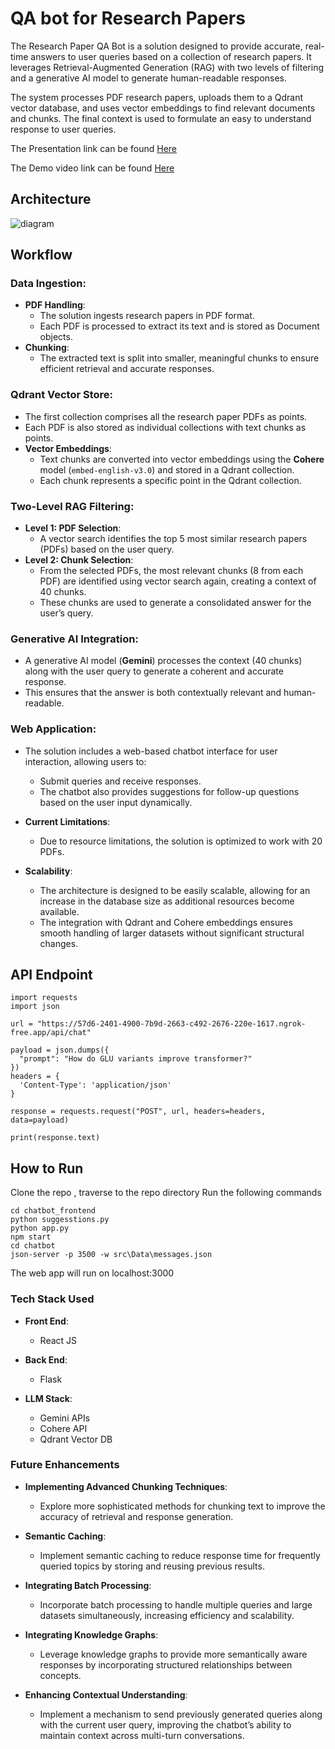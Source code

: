 # QA bot for Research Papers 


The Research Paper QA Bot is a solution designed to provide accurate, real-time answers to user queries based on a collection of research papers. It leverages Retrieval-Augmented Generation (RAG) with two levels of filtering and a generative AI model to generate human-readable responses.

The system processes PDF research papers, uploads them to a Qdrant vector database, and uses vector embeddings to find relevant documents and chunks. The final context is used to formulate an easy to understand response to user queries.

The Presentation link can be found [Here](https://docs.google.com/presentation/d/1-UhhAVaiSm8UruCOQ3TtOaMo6URJLq8JZ6zdt-48tto/edit?usp=sharing) 

The Demo video link can be found [Here](https://drive.google.com/drive/folders/1e-IBFTprwMhcWZdneDzkZwLELCq0VDAm?usp=sharing)

## Architecture
![diagram](https://github.com/user-attachments/assets/4ca8851b-6e68-44bc-a2a4-df70b34e1984)


## Workflow

### Data Ingestion:
- **PDF Handling**: 
  - The solution ingests research papers in PDF format.
  - Each PDF is processed to extract its text and is stored as Document objects.
- **Chunking**:
  - The extracted text is split into smaller, meaningful chunks to ensure efficient retrieval and accurate responses.

### Qdrant Vector Store:
- The first collection comprises all the research paper PDFs as points.
- Each PDF is also stored as individual collections with text chunks as points.
- **Vector Embeddings**:
  - Text chunks are converted into vector embeddings using the **Cohere** model (`embed-english-v3.0`) and stored in a Qdrant collection.
  - Each chunk represents a specific point in the Qdrant collection.

### Two-Level RAG Filtering:
- **Level 1: PDF Selection**:
  - A vector search identifies the top 5 most similar research papers (PDFs) based on the user query.
- **Level 2: Chunk Selection**:
  - From the selected PDFs, the most relevant chunks (8 from each PDF) are identified using vector search again, creating a context of 40 chunks.
  - These chunks are used to generate a consolidated answer for the user’s query.

### Generative AI Integration:
- A generative AI model (**Gemini**) processes the context (40 chunks) along with the user query to generate a coherent and accurate response.
- This ensures that the answer is both contextually relevant and human-readable.

### Web Application:
- The solution includes a web-based chatbot interface for user interaction, allowing users to:
  - Submit queries and receive responses.
  - The chatbot also provides suggestions for follow-up questions based on the user input dynamically.

- **Current Limitations**:
  - Due to resource limitations, the solution is optimized to work with 20 PDFs.
- **Scalability**:
  - The architecture is designed to be easily scalable, allowing for an increase in the database size as additional resources become available.
  - The integration with Qdrant and Cohere embeddings ensures smooth handling of larger datasets without significant structural changes.


## API Endpoint
```
import requests
import json

url = "https://57d6-2401-4900-7b9d-2663-c492-2676-220e-1617.ngrok-free.app/api/chat"

payload = json.dumps({
  "prompt": "How do GLU variants improve transformer?"
})
headers = {
  'Content-Type': 'application/json'
}

response = requests.request("POST", url, headers=headers, data=payload)

print(response.text)
```

## How to Run
Clone the repo , traverse to the repo directory
Run the following commands
```
cd chatbot_frontend
python suggesstions.py
python app.py
npm start
cd chatbot
json-server -p 3500 -w src\Data\messages.json
```
The web app will run on localhost:3000 

### Tech Stack Used

- **Front End**:
  - React JS

- **Back End**:
  - Flask

- **LLM Stack**:
  - Gemini APIs
  - Cohere API
  - Qdrant Vector DB

### Future Enhancements

- **Implementing Advanced Chunking Techniques**:
  - Explore more sophisticated methods for chunking text to improve the accuracy of retrieval and response generation.

- **Semantic Caching**:
  - Implement semantic caching to reduce response time for frequently queried topics by storing and reusing previous results.

- **Integrating Batch Processing**:
  - Incorporate batch processing to handle multiple queries and large datasets simultaneously, increasing efficiency and scalability.

- **Integrating Knowledge Graphs**:
  - Leverage knowledge graphs to provide more semantically aware responses by incorporating structured relationships between concepts.

- **Enhancing Contextual Understanding**:
  - Implement a mechanism to send previously generated queries along with the current user query, improving the chatbot’s ability to maintain context across multi-turn conversations.

